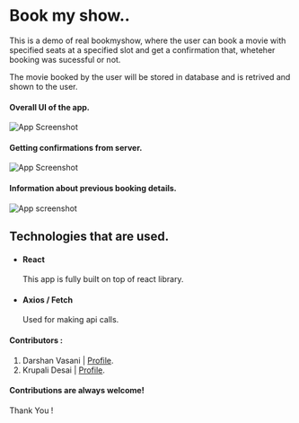 # Book my show..

This is a demo of real bookmyshow, where the user can book a movie with specified seats at a specified slot and get a confirmation that, wheteher booking was sucessful or not.

The movie booked by the user will be stored in database and is retrived and shown to the user.

#### Overall UI of the app.

![App Screenshot](https://snipboard.io/g71eba.jpg)

#### Getting confirmations from server.

![App Screenshot](https://snipboard.io/hrczwF.jpg)

#### Information about previous booking details.

![App screenshot](https://snipboard.io/E76G2B.jpg)

## Technologies that are used.

- #### React  
    This app is fully built on top of react library.
- #### Axios / Fetch
    Used for making api calls.

#### Contributors :    
  1. Darshan Vasani |  [Profile](https://github.com/dpvasani).
  2. Krupali Desai  |  [Profile](https://github.com/dkrupali56).


#### Contributions are always welcome!

Thank You !

